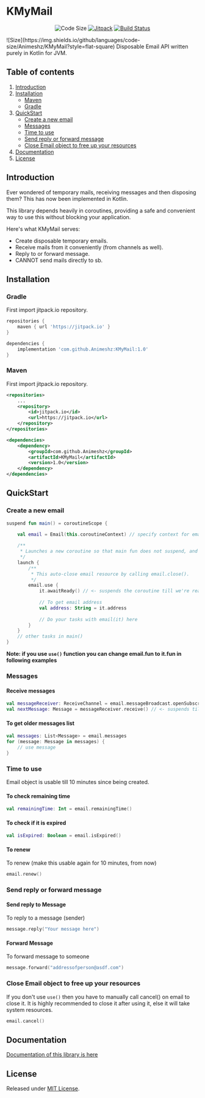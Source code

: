 KMyMail
=======
<p align="center">
    <img src="https://img.shields.io/github/languages/code-size/Animeshz/KMyMail?style=flat-square" alt="Code Size"/>
    <a href="https://jitpack.io/#Animeshz/KMyMail">
        <img src="https://jitpack.io/v/Animeshz/KMyMail.svg" alt="Jitpack" /></a>
    <a href="https://travis-ci.org/Animeshz/promise">
                <img src="https://travis-ci.org/Animeshz/promise.svg?branch=master" alt="Build Status" /></a>
    

</p>
![Size](https://img.shields.io/github/languages/code-size/Animeshz/KMyMail?style=flat-square)
Disposable Email API written purely in Kotlin for JVM.

Table of contents
-----------------

1.  [Introduction](#introduction)
2.  [Installation](#installation)
    *   [Maven](#maven)
    *   [Gradle](#gradle)
3.  [QuickStart](#quickstart)
    *   [Create a new email](#create-a-new-email)
    *   [Messages](#messages)
    *   [Time to use](#time-to-use)
    *   [Send reply or forward message](#send-reply-or-forward-message)
    *   [Close Email object to free up your resources](#close-email-object-to-free-up-your-resources)
4.  [Documentation](#documentation)
5.  [License](#license)

Introduction
------------
Ever wondered of temporary mails, receiving messages and then disposing them? This has now been implemented in Kotlin.

This library depends heavily in coroutines, providing a safe and convenient way to use this without blocking your application.

Here's what KMyMail serves:
*   Create disposable temporary emails.
*   Receive mails from it conveniently (from channels as well).
*   Reply to or forward message.
*   CANNOT send mails directly to sb.

Installation
---
### Gradle
First import jitpack.io repository.
```gradle
repositories {
    maven { url 'https://jitpack.io' }
}

dependencies {
    implementation 'com.github.Animeshz:KMyMail:1.0'
}
```

### Maven
First import jitpack.io repository.
```xml
<repositories>
    ...
    <repository>
        <id>jitpack.io</id>
        <url>https://jitpack.io</url>
    </repository>
</repositories>

<dependencies>
    <dependency>
        <groupId>com.github.Animeshz</groupId>
        <artifactId>KMyMail</artifactId>
        <version>1.0</version>
    </dependency>
</dependencies>
```

QuickStart
---
### Create a new email
```kotlin
suspend fun main() = coroutineScope {

    val email = Email(this.coroutineContext) // specify context for email to run on
    
    /**
     * Launches a new coroutine so that main fun does not suspend, and could do work
     */
    launch {
        /**
         * This auto-close email resource by calling email.close().
         */
        email.use {
            it.awaitReady() // <- suspends the coroutine till we're ready to use it
        
            // To get email address
            val address: String = it.address
            
            // Do your tasks with email(it) here 
        }
    }
    // other tasks in main()
}
```

**Note:  if you use `use()` function you can change email.fun to it.fun in following examples**
### Messages
#### Receive messages
```kotlin
val messageReceiver: ReceiveChannel = email.messageBroadcast.openSubscription()
val nextMessage: Message = messageReceiver.receive() // <- suspends till new message has arrived
```

#### To get older messages list
```kotlin
val messages: List<Message> = email.messages
for (message: Message in messages) {
    // use message
}
```

### Time to use
Email object is usable till 10 minutes since being created.

#### To check remaining time
```kotlin
val remainingTime: Int = email.remainingTime()
```

#### To check if it is expired
```kotlin
val isExpired: Boolean = email.isExpired()
```

#### To renew
To renew (make this usable again for 10 minutes, from now)
```kotlin
email.renew()
```

### Send reply or forward message
#### Send reply to Message
To reply to a message (sender)
```kotlin
message.reply("Your message here")
```
#### Forward Message
To forward message to someone
```kotlin
message.forward("addressofperson@asdf.com")
```

### Close Email object to free up your resources
If you don't use `use()` then you have to manually call cancel() on email to close it. It is highly recommended to close it after using it, else it will take system resources.
```kotlin
email.cancel()
```

Documentation
---
[Documentation of this library is here](https://animeshz.github.io/KMyMail/-k-my-mail/)

License
---
Released under [MIT License](https://github.com/Animeshz/KMyMail/blob/master/LICENSE).
